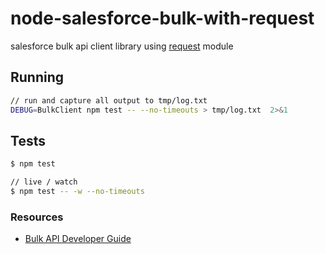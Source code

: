 # node-salesforce-bulk-with-request

salesforce bulk api client library using [request](https://github.com/request/request) module

## Running

```sh
// run and capture all output to tmp/log.txt
DEBUG=BulkClient npm test -- --no-timeouts > tmp/log.txt  2>&1
```

## Tests

```sh
$ npm test

// live / watch 
$ npm test -- -w --no-timeouts
```

### Resources

- [Bulk API Developer Guide](https://developer.salesforce.com/docs/atlas.en-us.api_asynch.meta/api_asynch/)